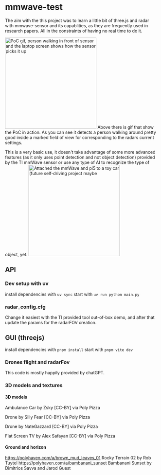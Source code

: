 # mmwave-test
The aim with the this project was to learn a little bit of three.js and radar with mmwave-sensor and its capablities, as they are frequently used in research papers. All in the constraints of having no real time to do it.

<img alt="PoC gif, person walking in front of sensor and the laptop screen shows how the sensor picks it up" src="readme_media/output.gif" width=300/>
Above there is gif that show the PoC in action. As you can see it detects a person walking around pretty good inside a marked field of view for corresponding to the radars current settings.

This is a very basic use, it doesn't take advantage of some more advanced features (as it only uses point detection and not object detection) provided by the TI mmWave sensor or use any type of AI to recognize the type of object, yet.
<img alt="Attached the mmWave and pi5 to a toy car (future self-driving project maybe" src="readme_media/IMG_1870.png" width=300/>

## API
### Dev setup with uv
install dependencies with `uv sync`
start with `uv run python main.py`
### radar_config.cfg
Change it easiest with the TI provided tool out-of-box demo, and after that update the params for the radarFOV creation. 

## GUI (threejs)
install dependencies with `pnpm install`
start with `pnpm vite dev`
### Drones flight and radarFov
This code is mostly happily provided by chatGPT. 
### 3D models and textures
#### 3D models
Ambulance Car by Zsky [CC-BY] via Poly Pizza

Drone by Silly Fear [CC-BY] via Poly Pizza

Drone by NateGazzard [CC-BY] via Poly Pizza

Flat Screen TV by Alex Safayan [CC-BY] via Poly Pizza
#### Ground and horizon 
https://polyhaven.com/a/brown_mud_leaves_01 Rocky Terrain 02 by Rob Tuytel
https://polyhaven.com/a/bambanani_sunset Bambanani Sunset by Dimitrios Savva and Jarod Guest

